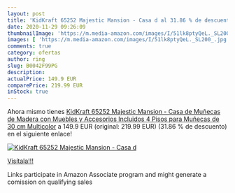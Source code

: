 ```yaml
---
layout: post
title: 'KidKraft 65252 Majestic Mansion - Casa d al 31.86 % de descuento'
date: 2020-11-29 09:26:09
thumbnailImage: 'https://m.media-amazon.com/images/I/51lk8ptyQeL._SL200_.jpg'
images: [ 'https://m.media-amazon.com/images/I/51lk8ptyQeL._SL200_.jpg' ]
comments: true
category: ofertas
author: ring
slug: B0042F99PG
description:
actualPrice: 149.9 EUR
comparePrice: 219.99 EUR
inStock: true
---
```


Ahora mismo tienes [KidKraft 65252 Majestic Mansion - Casa de Muñecas de Madera con Muebles y Accesorios Incluidos  4 Pisos  para Muñecas de 30 cm  Multicolor](https://www.amazon.es/dp/B0042F99PG/?tag=tolees-21) a 149.9 EUR (original: 219.99 EUR) (31.86 %  de descuento) en el siguiente enlace!

[![KidKraft 65252 Majestic Mansion - Casa d](https://m.media-amazon.com/images/I/51lk8ptyQeL._SL200_.jpg)](https://www.amazon.es/dp/B0042F99PG/?tag=tolees-21)

[Visítala!!!](https://www.amazon.es/dp/B0042F99PG/?tag=tolees-21)

Links participate in Amazon Associate program and might generate a comission on qualifying sales
